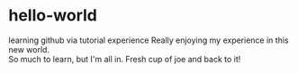 # hello-world
learning github via tutorial experience
Really enjoying my experience in this new world.  
So much to learn, but I'm all in.
Fresh cup of joe and back to it!
